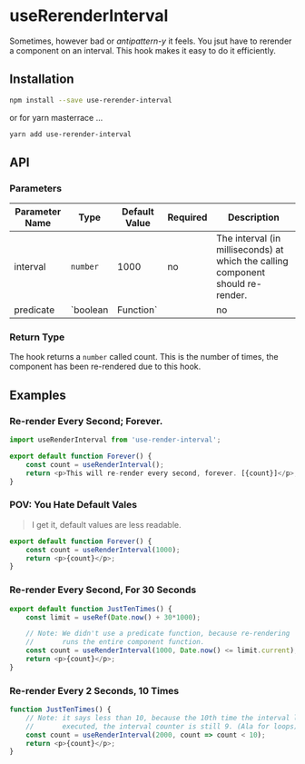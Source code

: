 # useRerenderInterval

Sometimes, however bad or _antipattern-y_ it feels. You jsut have to rerender a component
on an interval. This hook makes it easy to do it efficiently.

## Installation

```bash
npm install --save use-rerender-interval
```

or for yarn masterrace ...

```bash
yarn add use-rerender-interval
```

## API

### Parameters

| Parameter Name | Type                                      | Default Value | Required | Description                                                                                                                                                                                                                                                                                                                                            |
|----------------|-------------------------------------------|---------------|----------|--------------------------------------------------------------------------------------------------------------------------------------------------------------------------------------------------------------------------------------------------------------------------------------------------------------------------------------------------------|
| interval       | `number`                                    | 1000          | no       | The interval (in milliseconds) at which the calling component should re-render.                                                                                                                                                                                                                                                                        |
| predicate      | `boolean | Function` |               | no       | **Optional.** Pass true to enable interval, pass false to clear interval. Pass function that returns a boolean as a function of count (or any other external variable) |

### Return Type

The hook returns a `number` called count. This is the number of times, the component has been re-rendered due to
this hook.

## Examples

### Re-render Every Second; Forever.

```JavaScript
import useRenderInterval from 'use-render-interval';

export default function Forever() {
    const count = useRenderInterval();
    return <p>This will re-render every second, forever. [{count}]</p>;
}
```

### POV: You Hate Default Vales
> I get it, default values are less readable.

```JavaScript
export default function Forever() {
    const count = useRenderInterval(1000);
    return <p>{count}</p>;
}
```


### Re-render Every Second, For 30 Seconds

```JavaScript
export default function JustTenTimes() {
    const limit = useRef(Date.now() + 30*1000);

    // Note: We didn't use a predicate function, because re-rendering
    //       runs the entire component function.
    const count = useRenderInterval(1000, Date.now() <= limit.current);
    return <p>{count}</p>;
}
```



### Re-render Every 2 Seconds, 10 Times

```JavaScript
function JustTenTimes() {
    // Note: it says less than 10, because the 10th time the interval logic is
    //       executed, the interval counter is still 9. (Ala for loops)
    const count = useRenderInterval(2000, count => count < 10);
    return <p>{count}</p>;
}
```

